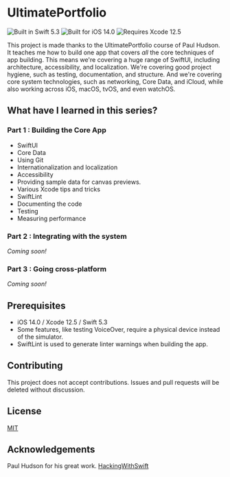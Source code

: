 # UltimatePortfolio

![Built in Swift 5.3](https://img.shields.io/badge/swift-5.3-informational)
![Built for iOS 14.0](https://img.shields.io/badge/iOS-14.0-informational)
![Requires Xcode 12.5](https://img.shields.io/badge/Xcode-12.5-informational)


This project is made thanks to the UltimatePortfolio course of Paul Hudson. It teaches me how to build one app that covers *all* the core techniques of app building. This means we're covering a huge range of SwiftUI, including architecture, accessibility, and localization. We're covering good project hygiene, such as testing, documentation, and structure. And we're covering core system technologies, such as networking, Core Data, and iCloud, while also working across iOS, macOS, tvOS, and even watchOS.

## What have I learned in this series?
### Part 1 : Building the Core App
* SwiftUI
* Core Data 
* Using Git
* Internationalization and localization
* Accessibility 
* Providing sample data for canvas previews.
* Various Xcode tips and tricks
* SwiftLint
* Documenting the code
* Testing
* Measuring performance 
### Part 2 : Integrating with the system
_Coming soon!_
### Part 3 : Going cross-platform
_Coming soon!_

## Prerequisites
* iOS 14.0 / Xcode 12.5 / Swift 5.3
* Some features, like testing VoiceOver, require a physical device instead of the simulator.
* SwiftLint is used to generate linter warnings when building the app.

## Contributing
This project does not accept contributions. Issues and pull requests will be deleted without discussion.

## License
[MIT](https://choosealicense.com/licenses/mit/)

## Acknowledgements
Paul Hudson for his great work. [HackingWithSwift](https://www.hackingwithswift.com)
